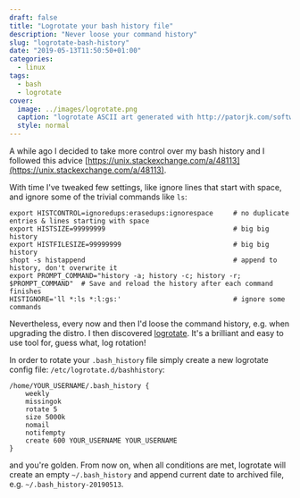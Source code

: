 ```yaml
---
draft: false
title: "Logrotate your bash history file"
description: "Never loose your command history"
slug: "logrotate-bash-history"
date: "2019-05-13T11:50:50+01:00"
categories:
  - linux
tags:
  - bash
  - logrotate
cover:
  image: ../images/logrotate.png
  caption: "logrotate ASCII art generated with http://patorjk.com/software/taag/ & colored with http://patorjk.com/text-color-fader/"
  style: normal
---
```


A while ago I decided to take more control over my bash history and I followed 
this advice [https://unix.stackexchange.com/a/48113](https://unix.stackexchange.com/a/48113).  

With time I've tweaked few settings, like ignore lines that start with space, 
and ignore some of the trivial commands like `ls`:
```
export HISTCONTROL=ignoredups:erasedups:ignorespace     # no duplicate entries & lines starting with space
export HISTSIZE=99999999                                # big big history
export HISTFILESIZE=99999999                            # big big history
shopt -s histappend                                     # append to history, don't overwrite it
export PROMPT_COMMAND="history -a; history -c; history -r; $PROMPT_COMMAND"  # Save and reload the history after each command finishes
HISTIGNORE='ll *:ls *:l:gs:'                            # ignore some commands
```

Nevertheless, every now and then I'd loose the command history, e.g. when 
upgrading the distro. I then discovered [logrotate](https://linux.die.net/man/8/logrotate).
It's a brilliant and easy to use tool for, guess what, log rotation!

In order to rotate your `.bash_history` file simply create a new logrotate 
config file: `/etc/logrotate.d/bashhistory`:
```
/home/YOUR_USERNAME/.bash_history {
    weekly
    missingok
    rotate 5
    size 5000k
    nomail
    notifempty
    create 600 YOUR_USERNAME YOUR_USERNAME
}
```

and you're golden. From now on, when all conditions are met, logrotate will 
create an empty `~/.bash_history` and append current date to archived file,
e.g. `~/.bash_history-20190513`.

